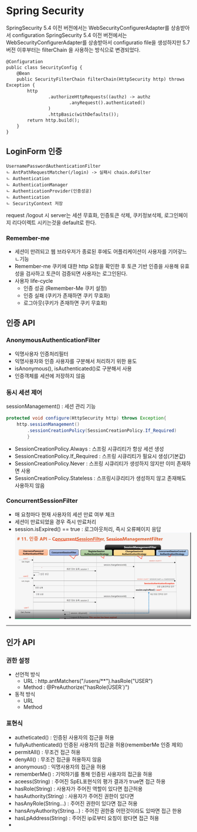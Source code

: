 # Spring Security

SpringSecurity 5.4 이전 버전에서는 WebSecurityConfigurerAdapter를 상송받아서 configuration
SpringSecurity 5.4 이전 버전에서는 WebSecurityConfigurerAdapter를 상송받아서 configuratio file을 생성하지만
5.7버전 이후부터는 filterChain 을 사용하는 방식으로 변경되었다. 

```
@Configuration
public class SecurityConfig {
    @Bean
    public SecurityFilterChain filterChain(HttpSecurity http) throws Exception {
        http
                .authorizeHttpRequests((authz) -> authz
                        .anyRequest().authenticated()
                )
                .httpBasic(withDefaults());
        return http.build();
    }
}

``` 
## LoginForm 인증
```
UsernamePasswordAuthenticationFilter
ㄴ AntPathRequestMatcher(/login) -> 실패시 chain.doFilter
ㄴ Authentication
ㄴ AuthenticationManager
ㄴ AuthenticationProvider(인증성공)
ㄴ Authentication
ㄴ SecurityContext 저장
```
request /logout 시 server는 세션 무효화, 인증토큰 삭제, 쿠키정보삭제, 로그인페이지 리다이렉트 시키는것을 default로 한다.

### Remember-me
- 세션이 만려되고 웹 브라우저가 종료된 후에도 어플리케이션이 사용자를 기어갛느 ㄴ기능
- Remember-me 쿠키에 대한 http 요청을 확인한 후 토큰 기반 인증을 사용해 유효성을 검사하고 토큰이 검증되면 사용자는 로그인된다. 
- 사용자 life-cycle
  - 인증 성공 (Remember-Me 쿠키 설정)
  - 인증 실패 (쿠키가 존재하면 쿠키 무효화)
  - 로그아웃(쿠키가 존재하면 쿠키 무효화)


## 인증 API
### AnonymousAuthenticationFilter
- 익명사용자 인증처리필터
- 익명사용자와 인증 사용자를 구분해서 처리하기 위한 용도
- isAnonymous(), isAuthenticated()로 구분해서 사용
- 인증객체를 세션에 저장하지 않음


### 동시 세션 제어
sessionManagement() : 세션 관리 기능
```java
protected void configure(HttpSecurity http) throws Exception{
    http.sessionManagement()
        .sessionCreationPolicy(SessionCreationPolicy.If_Required)
        }
```

- SessionCreationPolicy.Always : 스프링 시큐리티가 항상 세션 생성
- SessionCreationPolicy.If_Required : 스프링 시큐리티가 필요시 생성(기본값)
- SessionCreationPolicy.Never : 스프링 시큐리티가 생성하지 않지만 이미 존재하면 사용
- SessionCreationPolicy.Stateless : 스프링시큐리티가 생성하지 않고 존재해도 사용하지 않음


### ConcurrentSessionFilter
- 매 요청마다 현재 사용자의 세션 만료 여부 체크 
- 세션이 만료되었을 경우 즉시 만료처리 
- session.isExpired() == true : 로그아웃처리, 즉시 오류페이지 응답
- ![img.png](img.png)

-----
## 인가 API
### 권한 설정
- 선언적 방식
  - URL : http.antMatchers("/users/**").hasRole("USER")
  - Method : @PreAuthorize("hasRole(ÙSER`)")
- 동적 방식
  - URL
  - Method

### 표현식
- autheticated() : 인증된 사용자의 접근을 허용
- fullyAuthenticated() 인증된 사용자의 접근을 허용(rememberMe 인증 제외)
- permitAll() : 무조건 접근 허용
- denyAll() : 무조건 접근을 허용하지 않음
- anonymous() : 익명사용자의 접근을 허용
- rememberMe() : 기억하기를 통해 인증된 사용자의 접근을 허용
- aceess(String) : 주어진 SpEL포현식의 평가 결과가 true면 접근 하용
- hasRole(String) : 사용자가 주어진 역할이 있다면 접근허용
- hasAuthority(String) : 사용자가 주어진 권한이 있다면
- hasAnyRole(String...) : 주어진 권한이 있다면 접근 허용
- hansAnyAuthority(String...) : 주어진 권한중 어떤것이라도 있따면 접근 한용
- hasLpAddress(String) : 주어진 ip로부터 요칭이 왔다면 접근 허용
- 




















